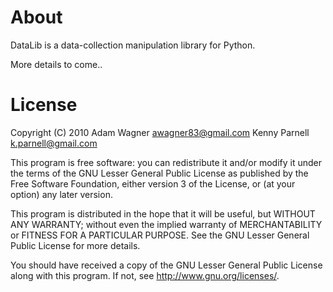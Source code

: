 About
=====
DataLib is a data-collection manipulation library for Python.

More details to come..

License
=======
Copyright (C) 2010 Adam Wagner <awagner83@gmail.com>
                   Kenny Parnell <k.parnell@gmail.com>

This program is free software: you can redistribute it and/or modify
it under the terms of the GNU Lesser General Public License as published 
by the Free Software Foundation, either version 3 of the License, or
(at your option) any later version.

This program is distributed in the hope that it will be useful,
but WITHOUT ANY WARRANTY; without even the implied warranty of
MERCHANTABILITY or FITNESS FOR A PARTICULAR PURPOSE.  See the
GNU Lesser General Public License for more details.

You should have received a copy of the GNU Lesser General Public License
along with this program.  If not, see <http://www.gnu.org/licenses/>.
